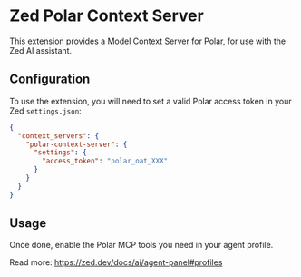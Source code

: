 # Zed Polar Context Server

This extension provides a Model Context Server for Polar, for use with the Zed AI assistant.

## Configuration

To use the extension, you will need to set a valid Polar access token in your Zed `settings.json`:

```json
{
  "context_servers": {
    "polar-context-server": {
      "settings": {
        "access_token": "polar_oat_XXX"
      }
    }
  }
}
```

## Usage

Once done, enable the Polar MCP tools you need in your agent profile.

Read more: https://zed.dev/docs/ai/agent-panel#profiles
